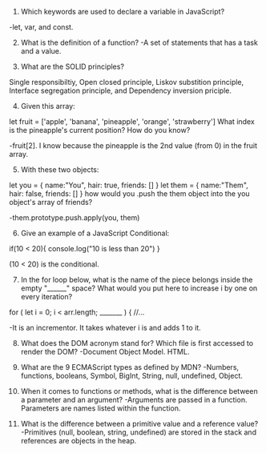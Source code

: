 1. Which keywords are used to declare a variable in JavaScript?

-let, var, and const.


2. What is the definition of a function?
-A set of statements that has a task and a value.


3. What are the SOLID principles?

Single responsibiltiy, Open closed principle, Liskov substition principle, Interface segregation principle, and Dependency inversion priciple.


4. Given this array:

let fruit = ['apple', 'banana', 'pineapple',  'orange', 'strawberry']
What index is the pineapple's current position? How do you know?

-fruit[2]. I know because the pineapple is the 2nd value (from 0) in the fruit array.


5. With these two objects:

let you = { name:"You", hair: true, friends: [] }
let them = { name:"Them", hair: false, friends: [] }
how would you .push the them object into the you object's array of friends?

-them.prototype.push.apply(you, them)


6. Give an example of a JavaScript Conditional:

if(10 < 20){
  console.log("10 is less than 20")
}

(10 < 20) is the conditional.


7. In the for loop below, what is the name of the piece belongs inside the empty "______" space? What would you put here to increase i by one on every iteration?

for ( let i = 0; i < arr.length; _______ ) {
  //...

  -It is an incrementor. It takes whatever i is and adds 1 to it.

8. What does the DOM acronym stand for? Which file is first accessed to render the DOM?
-Document Object Model. HTML.


9. What are the 9 ECMAScript types as defined by MDN?
-Numbers, functions, booleans, Symbol, BigInt, String, null, undefined, Object.


10. When it comes to functions or methods, what is the difference between a parameter and an argument?
-Arguments are passed in a function. Parameters are names listed within the function.



11. What is the difference between a primitive value and a reference value?
-Primitives (null, boolean, string, undefined) are stored in the stack and references are objects in the heap.